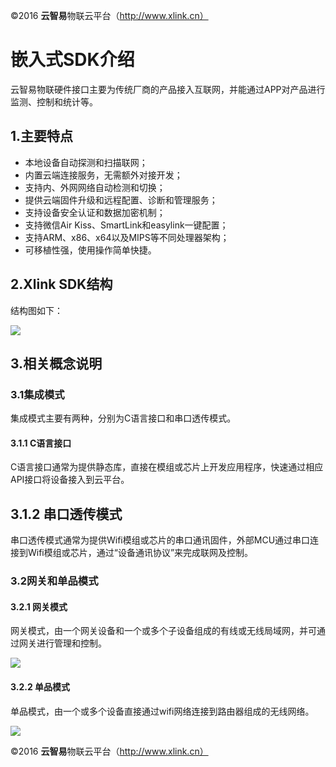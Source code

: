 
©2016  **云智易**物联云平台（http://www.xlink.cn）


# 嵌入式SDK介绍

云智易物联硬件接口主要为传统厂商的产品接入互联网，并能通过APP对产品进行监测、控制和统计等。

## 1.主要特点
* 本地设备自动探测和扫描联网；
* 内置云端连接服务，无需额外对接开发；
* 支持内、外网网络自动检测和切换；
* 提供云端固件升级和远程配置、诊断和管理服务；
* 支持设备安全认证和数据加密机制；
* 支持微信Air Kiss、SmartLink和easylink一键配置；
* 支持ARM、x86、x64以及MIPS等不同处理器架构；
* 可移植性强，使用操作简单快捷。

## 2.Xlink SDK结构

结构图如下：

![](https://raw.githubusercontent.com/xlink-corp/xlink-sdk/master/设备端开发文档/1.XlinkSDK规范/images/SDK结构.bmp)

## 3.相关概念说明
### 3.1集成模式

集成模式主要有两种，分别为C语言接口和串口透传模式。

#### 3.1.1 C语言接口

C语言接口通常为提供静态库，直接在模组或芯片上开发应用程序，快速通过相应API接口将设备接入到云平台。

## 3.1.2 串口透传模式

串口透传模式通常为提供Wifi模组或芯片的串口通讯固件，外部MCU通过串口连接到Wifi模组或芯片，通过“设备通讯协议”来完成联网及控制。

### 3.2网关和单品模式

#### 3.2.1 网关模式
网关模式，由一个网关设备和一个或多个子设备组成的有线或无线局域网，并可通过网关进行管理和控制。

![](https://raw.githubusercontent.com/xlink-corp/xlink-sdk/master/设备端开发文档/1.XlinkSDK规范/images/网关模式.bmp)

#### 3.2.2 单品模式
单品模式，由一个或多个设备直接通过wifi网络连接到路由器组成的无线网络。

![](https://raw.githubusercontent.com/xlink-corp/xlink-sdk/master/设备端开发文档/1.XlinkSDK规范/images/设备模式.bmp)


©2016  **云智易**物联云平台（http://www.xlink.cn）
